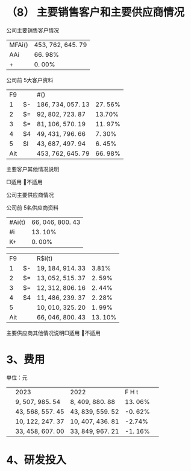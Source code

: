 # （8） 主要销售客户和主要供应商情况

公司主要销售客户情况  

<table><tr><td>MFAi()</td><td>453, 762, 645. 79</td></tr><tr><td>AAi</td><td>66. 98%</td></tr><tr><td>+</td><td>0. 00%</td></tr></table>

公司前 5大客户资料  

<table><tr><td>F9</td><td></td><td>#()</td><td></td></tr><tr><td>1</td><td>$-</td><td>186, 734, 057. 13</td><td>27. 56%</td></tr><tr><td>2</td><td>$=</td><td>92, 802, 723. 87</td><td>13.70%</td></tr><tr><td>3</td><td>$=</td><td>81, 106, 570. 19</td><td>11. 97%</td></tr><tr><td>4</td><td>$4</td><td>49, 431, 796. 66</td><td>7. 30%</td></tr><tr><td>5</td><td>$l</td><td>43, 687, 497. 94</td><td>6. 45%</td></tr><tr><td>Ait</td><td></td><td>453, 762, 645. 79</td><td>66. 98%</td></tr></table>

主要客户其他情况说明

□适用 不适用

公司主要供应商情况

公司前 5名供应商资料  

<table><tr><td>#Ai(t)</td><td>66, 046, 800. 43</td></tr><tr><td>#i</td><td>13. 10%</td></tr><tr><td>K+</td><td>0. 00%</td></tr></table>

<table><tr><td>F9</td><td></td><td>R$i(t)</td><td></td></tr><tr><td>1</td><td>$-</td><td>19, 184, 914. 33</td><td>3.81%</td></tr><tr><td>2</td><td>$=</td><td>13, 052, 515. 37</td><td>2. 59%</td></tr><tr><td>3</td><td>$=</td><td>12, 312, 806. 16</td><td>2. 44%</td></tr><tr><td>4</td><td>$4</td><td>11, 486, 239. 37</td><td>2. 28%</td></tr><tr><td>5</td><td></td><td>10, 010, 325. 20</td><td>1. 99%</td></tr><tr><td>Ait</td><td></td><td>66, 046, 800. 43</td><td>13. 10%</td></tr></table>

主要供应商其他情况说明□适用 不适用

# 3、费用

单位：元  

<table><tr><td></td><td>2023 </td><td>2022 </td><td>F H t</td><td></td></tr><tr><td></td><td>9, 507, 985. 54</td><td>8, 409, 880. 88</td><td>13. 06%</td><td></td></tr><tr><td> </td><td>43, 568, 557. 45</td><td>43, 839, 559. 52</td><td>-0. 62%</td><td></td></tr><tr><td></td><td>10, 122, 247. 37</td><td>10, 407, 436. 81</td><td>-2.74%</td><td></td></tr><tr><td></td><td>33, 458, 607. 00</td><td>33, 849, 967. 21</td><td>-1. 16%</td><td></td></tr></table>

# 4、研发投入